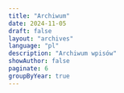 ```yaml
---
title: "Archiwum"
date: 2024-11-05
draft: false
layout: "archives"
language: "pl"
description: "Archiwum wpisów"
showAuthor: false
paginate: 6
groupByYear: true
---
```

